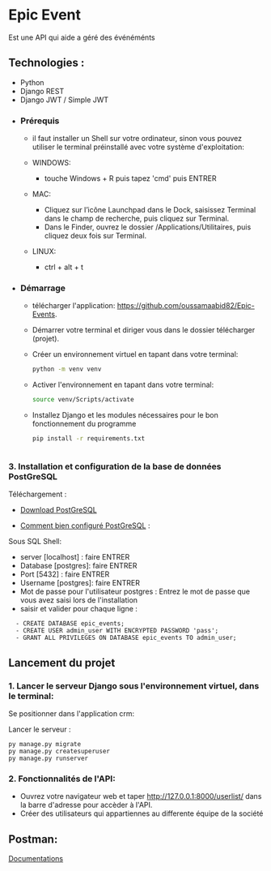 
# Epic Event

Est une API qui aide a géré des événéménts

## Technologies :
- Python
- Django REST
- Django JWT / Simple JWT

* ### Prérequis
	- il faut installer un Shell sur votre ordinateur, sinon vous pouvez utiliser le terminal préinstallé avec votre système d'exploitation:

	- WINDOWS:
		-  touche Windows + R puis tapez 'cmd' puis ENTRER 

	- MAC:
		- Cliquez sur l’icône Launchpad dans le Dock, saisissez Terminal dans le champ de recherche, puis cliquez sur Terminal.
		- Dans le Finder, ouvrez le dossier /Applications/Utilitaires, puis cliquez deux fois sur Terminal.
	 
	- LINUX: 
		- ctrl + alt + t

* ### Démarrage
	- télécharger l'application: https://github.com/oussamaabid82/Epic-Events.
	- Démarrer votre terminal et diriger vous dans le dossier télécharger (projet).

    - Créer un environnement virtuel en tapant dans votre terminal:
        ```bash
        python -m venv venv
        ```

    - Activer l'environnement en tapant dans votre terminal:
        ```bash
        source venv/Scripts/activate
        ```

	- Installez Django et les modules nécessaires pour le bon fonctionnement du programme
		```bash
		pip install -r requirements.txt
		```

	
		```

### 3. Installation et configuration de la base de données PostGreSQL

Téléchargement : 
- [Download PostGreSQL](https://www.enterprisedb.com/downloads/postgres-postgresql-downloads)

- [Comment bien configuré PostGreSQL](https://www.postgresqltutorial.com/postgresql-getting-started/) :

Sous SQL Shell:
- server [localhost] : faire ENTRER
- Database [postgres]: faire ENTRER
- Port [5432] : faire ENTRER
- Username [postgres]: faire ENTRER
- Mot de passe pour l'utilisateur postgres : Entrez le mot de passe que vous avez saisi lors de l'installation
- saisir et valider pour chaque ligne :
```
  - CREATE DATABASE epic_events;
  - CREATE USER admin_user WITH ENCRYPTED PASSWORD 'pass';
  - GRANT ALL PRIVILEGES ON DATABASE epic_events TO admin_user;
```

## **Lancement du projet**

### 1. Lancer le serveur Django sous l'environnement virtuel, dans le terminal:

Se positionner dans l'application crm:


Lancer le serveur :
```
py manage.py migrate
py manage.py createsuperuser
py manage.py runserver
```

### 2. Fonctionnalités de l'API:
 - Ouvrez votre navigateur web et taper http://127.0.0.1:8000/userlist/ dans la barre d'adresse pour accèder à l'API.
 - Créer des utilisateurs qui appartiennes au differente équipe de la société
 
 ## Postman:
 [Documentations](https://documenter.getpostman.com/view/18701507/Uz5FJc7e)
 
